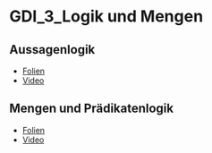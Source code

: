 # GDI_3_Logik und Mengen

## Aussagenlogik

* [Folien](https://docs.google.com/presentation/d/1dujrq3RTFDCgTUwCNwAacjZK6SfUYasNXWxUyLktdnY/edit?usp=sharing)
* [Video](https://youtu.be/2vfaQLVStmU)

## Mengen und Prädikatenlogik

* [Folien](https://docs.google.com/presentation/d/19b51V9_RjuJAN9ogYhZnPZVNFqUhMPqgbDJviZoaoDk/edit?usp=sharing)
* [Video](https://youtu.be/zs8ZHLRPZhI)

